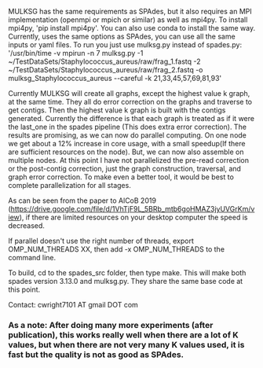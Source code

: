 MULKSG has the same requirements as SPAdes, but it also requires an MPI implementation (openmpi or mpich or similar) as well as mpi4py. To install mpi4py, 'pip install mpi4py'. You can also use conda to install the same way. Currently, uses the same options as SPAdes, you can use all the same inputs or yaml files. To run you just use mulksg.py instead of spades.py:  '/usr/bin/time -v mpirun -n 7 mulksg.py -1 ~/TestDataSets/Staphylococcus_aureus/raw/frag_1.fastq -2 ~/TestDataSets/Staphylococcus_aureus/raw/frag_2.fastq -o mulksg_Staphylococcus_aureus --careful -k 21,33,45,57,69,81,93'

Currently MULKSG will create all graphs, except the highest value k graph, at the same time. They all do error correction on the graphs and traverse to get contigs. Then the highest value k graph is built with the contigs generated. Currently the difference is that each graph is treated as if it were the last_one in the spades pipeline (This does extra error correction). The results are promising, as we can now do parallel computing. On one node we get about a 12% increase in core usage, with a small speedup(If there are sufficient resources on the node). But, we can now also assemble on multiple nodes. At this point I have not parallelized the pre-read correction or the post-contig correction, just the graph construction, traversal, and graph error correction. To make even a better tool, it would be best to complete parallelization for all stages.

As can be seen from the paper to AlCoB 2019 (https://drive.google.com/file/d/1VhTjF9L_5BRb_mtb6goHMAZ3jyUVGrKm/view), if there are limited resources on your desktop computer the speed is decreased. 

If parallel doesn't use the right number of threads, export OMP_NUM_THREADS XX, then add -x OMP_NUM_THREADS to the command line.


To build, cd to the spades_src folder, then type make. This will make both spades version 3.13.0 and mulksg.py. They share the same base code at this point.

Contact: cwright7101 AT gmail DOT com

### As a note: After doing many more experiments (after publication), this works really well when there are a lot of K values, but when there are not very many K values used, it is fast but the quality is not as good as SPAdes.
